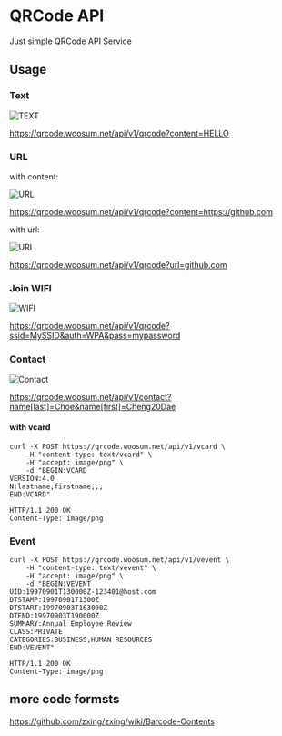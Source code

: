 # QRCode API

Just simple QRCode API Service

## Usage

### Text

![TEXT](https://qrcode.woosum.net/api/v1/qrcode?content=HELLO)

<https://qrcode.woosum.net/api/v1/qrcode?content=HELLO>

### URL

with content:

![URL](https://qrcode.woosum.net/api/v1/qrcode?content=https://github.com)

<https://qrcode.woosum.net/api/v1/qrcode?content=https://github.com>

with url:

![URL](https://qrcode.woosum.net/api/v1/qrcode?url=github.com)

<https://qrcode.woosum.net/api/v1/qrcode?url=github.com>

### Join WIFI

![WIFI](https://qrcode.woosum.net/api/v1/qrcode?ssid=MySSID&auth=WPA&pass=mypassword)

<https://qrcode.woosum.net/api/v1/qrcode?ssid=MySSID&auth=WPA&pass=mypassword>

### Contact

![Contact](https://qrcode.woosum.net/api/v1/contact?name[last]=Choe&name[first]=Cheng%20Dae)

<https://qrcode.woosum.net/api/v1/contact?name[last]=Choe&name[first]=Cheng20Dae>

#### with vcard

    curl -X POST https://qrcode.woosum.net/api/v1/vcard \
        -H "content-type: text/vcard" \
        -H "accept: image/png" \
        -d "BEGIN:VCARD
    VERSION:4.0
    N:lastname;firstname;;;
    END:VCARD"

    HTTP/1.1 200 OK
    Content-Type: image/png

### Event

    curl -X POST https://qrcode.woosum.net/api/v1/vevent \
        -H "content-type: text/vevent" \
        -H "accept: image/png" \
        -d "BEGIN:VEVENT
    UID:19970901T130000Z-123401@host.com
    DTSTAMP:19970901T1300Z
    DTSTART:19970903T163000Z
    DTEND:19970903T190000Z
    SUMMARY:Annual Employee Review
    CLASS:PRIVATE
    CATEGORIES:BUSINESS,HUMAN RESOURCES
    END:VEVENT"

    HTTP/1.1 200 OK
    Content-Type: image/png

## more code formsts

<https://github.com/zxing/zxing/wiki/Barcode-Contents>
